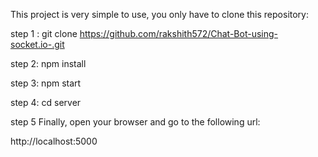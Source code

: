 This project is very simple to use, you only have to clone this repository:

step 1 : git clone https://github.com/rakshith572/Chat-Bot-using-socket.io-.git

step 2: npm install

step 3: npm start

step 4: cd server

step 5 Finally, open your browser and go to the following url:

http://localhost:5000
